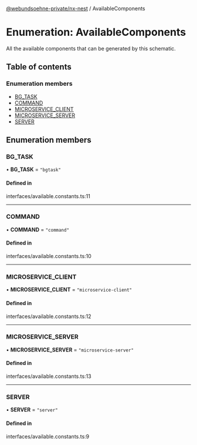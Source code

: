 [@webundsoehne-private/nx-nest](../README.md) / AvailableComponents

# Enumeration: AvailableComponents

All the available components that can be generated by this schematic.

## Table of contents

### Enumeration members

- [BG\_TASK](AvailableComponents.md#bg_task)
- [COMMAND](AvailableComponents.md#command)
- [MICROSERVICE\_CLIENT](AvailableComponents.md#microservice_client)
- [MICROSERVICE\_SERVER](AvailableComponents.md#microservice_server)
- [SERVER](AvailableComponents.md#server)

## Enumeration members

### BG\_TASK

• **BG\_TASK** = `"bgtask"`

#### Defined in

interfaces/available.constants.ts:11

___

### COMMAND

• **COMMAND** = `"command"`

#### Defined in

interfaces/available.constants.ts:10

___

### MICROSERVICE\_CLIENT

• **MICROSERVICE\_CLIENT** = `"microservice-client"`

#### Defined in

interfaces/available.constants.ts:12

___

### MICROSERVICE\_SERVER

• **MICROSERVICE\_SERVER** = `"microservice-server"`

#### Defined in

interfaces/available.constants.ts:13

___

### SERVER

• **SERVER** = `"server"`

#### Defined in

interfaces/available.constants.ts:9
